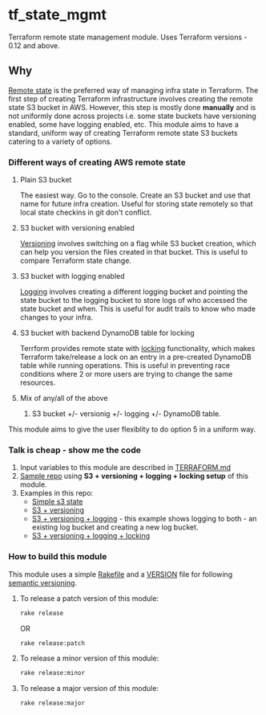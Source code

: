 # tf_state_mgmt

Terraform remote state management module. Uses Terraform versions - 0.12 and above.

## Why

[Remote state](https://www.terraform.io/docs/state/remote.html) is the preferred way of managing infra state in
Terraform. The first step of creating Terraform infrastructure involves creating the remote state S3 bucket in AWS.
However, this step is mostly done **manually** and is not uniformly done across projects i.e. some state buckets
have versioning enabled, some have logging enabled, etc. This module aims to have a standard, uniform way of creating
Terraform remote state S3 buckets catering to a variety of options.

### Different ways of creating AWS remote state

1. Plain S3 bucket

    The easiest way. Go to the console. Create an S3 bucket and use that name for
    future infra creation. Useful for storing state remotely so that local state
    checkins in git don't conflict.

2. S3 bucket with versioning enabled

    [Versioning](https://docs.aws.amazon.com/AmazonS3/latest/dev/Versioning.html) involves
    switching on a flag while S3 bucket creation, which can help you version the files created
    in that bucket. This is useful to compare Terraform state change.

3. S3 bucket with logging enabled

    [Logging](https://docs.aws.amazon.com/AmazonS3/latest/dev/ServerLogs.html) involves
    creating a different logging bucket and pointing the state bucket to the logging bucket to
    store logs of who accessed the state bucket and when. This is useful for audit trails to
    know who made changes to your infra.

4. S3 bucket with backend DynamoDB table for locking

    Terrform provides remote state with [locking](https://www.terraform.io/docs/state/remote.html)
    functionality, which makes Terraform take/release a lock on an entry in a pre-created DynamoDB
    table while running operations. This is useful in preventing race conditions where 2 or more
    users are trying to change the same resources.

5. Mix of any/all of the above

    1. S3 bucket +/- versionig +/- logging +/- DynamoDB table.

This module aims to give the user flexiblity to do option 5 in a uniform way.

### Talk is cheap - show me the code

1. Input variables to this module are described in [TERRAFORM.md](https://github.com/saurabh-hirani/tf_state_mgmt/blob/master/aws/TERRAFORM.md)
2. [Sample repo](https://github.com/saurabh-hirani/tf_state_mgmt_sample_infra) using **S3 + versioning + logging + locking setup** of this module.
3. Examples in this repo:
   * [Simple s3 state](https://github.com/saurabh-hirani/tf_state_mgmt/tree/master/aws/examples/s3)
   * [S3 + versioning](https://github.com/saurabh-hirani/tf_state_mgmt/tree/master/aws/examples/s3_versioning)
   * [S3 + versioning + logging](https://github.com/saurabh-hirani/tf_state_mgmt/tree/master/aws/examples/s3_versioning_logging) - this example
     shows logging to both - an existing log bucket and creating a new log bucket.
   * [S3 + versioning + logging + locking](https://github.com/saurabh-hirani/tf_state_mgmt/tree/master/aws/examples/s3_versioning_logging_locking)

### How to build this module

This module uses a simple [Rakefile](https://github.com/saurabh-hirani/tf_state_mgmt/blob/master/Rakefile) and a [VERSION](https://github.com/saurabh-hirani/tf_state_mgmt/blob/master/VERSION)
file for following [semantic versioning](https://semver.org/).

1. To release a patch version of this module:

    ```sh
    rake release
    ```

    OR

    ```sh
    rake release:patch
    ```

2. To release a minor version of this module:

    ```sh
    rake release:minor
    ```

3. To release a major version of this module:

    ```sh
    rake release:major
    ```
